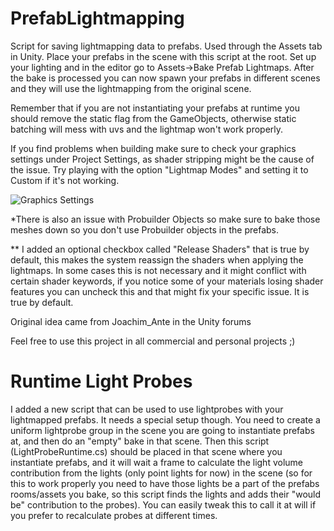 # PrefabLightmapping
Script for saving lightmapping data to prefabs. Used through the Assets tab in Unity. Place your prefabs in the scene with this script at the root. Set up your lighting and in the editor go to Assets->Bake Prefab Lightmaps. After the bake is processed you can now spawn your prefabs in different scenes and they will use the lightmapping from the original scene. 

Remember that if you are not instantiating your prefabs at runtime you should remove the static flag from the GameObjects, otherwise static batching will mess with uvs and the lightmap won't work properly.

If you find problems when building make sure to check your graphics settings under Project Settings, as shader stripping might be the cause of the issue. Try playing with the option "Lightmap Modes" and setting it to Custom if it's not working.

![Graphics Settings](https://user-images.githubusercontent.com/13970424/60190570-7dd05680-97f8-11e9-991f-f54b816a577f.png)

*There is also an issue with Probuilder Objects so make sure to bake those meshes down so you don't use Probuilder objects in the prefabs.

** I added an optional checkbox called "Release Shaders" that is true by default, this makes the system reassign the shaders when applying the lightmaps. In some cases this is not necessary and it might conflict with certain shader keywords, if you notice some of your materials losing shader features you can uncheck this and that might fix your specific issue. It is true by default.

Original idea came from Joachim_Ante in the Unity forums

Feel free to use this project in all commercial and personal projects ;)

# Runtime Light Probes

I added a new script that can be used to use lightprobes with your lightmapped prefabs. It needs a special setup though. You need to create a uniform lightprobe group in the scene you are going to instantiate prefabs at, and then do an "empty" bake in that scene. Then this script (LightProbeRuntime.cs) should be placed in that scene where you instantiate prefabs, and it will wait a frame to calculate the light volume contribution from the lights (only point lights for now) in the scene (so for this to work properly you need to have those lights be a part of the prefabs rooms/assets you bake, so this script finds the lights and adds their "would be" contribution to the probes). You can easily tweak this to call it at will if you prefer to recalculate probes at different times.
